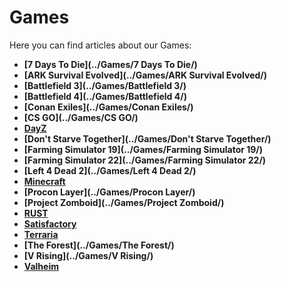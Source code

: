 <style>
.md-typeset h1{
    font-weight: bold;
    color: white;
}
.md-typeset blockquote {
	border-left: 0.2rem solid hsl(22deg 100% 50%);
}
.md-typeset blockquote p strong em{
    color: #FF5F00;
}

table {
    width:  100%;
}

thead {
    font-size:  22px;
    text-align: left;
}

tr {
	text-align: center;
}

td {
    width: 50%;
    text-align: center;
    font-size: 18px

}
</style>

# Games

Here you can find articles about our Games:

<div class="grid cards" markdown>

- **[7 Days To Die](../Games/7 Days To Die/)**
- **[ARK Survival Evolved](../Games/ARK Survival Evolved/)**
- **[Battlefield 3](../Games/Battlefield 3/)**
- **[Battlefield 4](../Games/Battlefield 4/)**
- **[Conan Exiles](../Games/Conan Exiles/)**
- **[CS GO](../Games/CS GO/)**
- **[DayZ](../Games/DayZ/)**
- **[Don't Starve Together](../Games/Don't Starve Together/)**
- **[Farming Simulator 19](../Games/Farming Simulator 19/)**
- **[Farming Simulator 22](../Games/Farming Simulator 22/)** 
- **[Left 4 Dead 2](../Games/Left 4 Dead 2/)**
- **[Minecraft](../Games/Minecraft/)**            
- **[Procon Layer](../Games/Procon Layer/)**                 
- **[Project Zomboid](../Games/Project Zomboid/)**
- **[RUST](../Games/RUST/)**
- **[Satisfactory](../Games/Satisfactory/)**                                 
- **[Terraria](../Games/Terraria/)**
- **[The Forest](../Games/The Forest/)**                     
- **[V Rising](../Games/V Rising/)**
- **[Valheim](../Games/Valheim/)**

</div>
